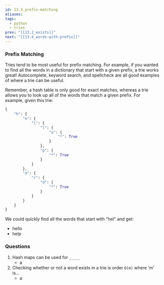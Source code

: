 ```yaml
---
id: 13.3_prefix-matching
aliases: 
tags:
  - python
  - tries
prev: "[[13.2_exists]]"
next: "[[13.4_words-with-prefix]]"
---
```

### Prefix Matching
Tries tend to be most useful for prefix matching. 
For example, if you wanted to find all the words in a dictionary that start with a given prefix, a trie works great! 
Autocomplete, keyword search, and spellcheck are all good examples of where a trie can be useful.

Remember, a hash table is only good for exact matches, whereas a trie allows you to look up all of the words that match a given prefix. For example, given this trie:

``` python
{
	"h": {
		"e": {
			"l": {
				"l": {
					"o": {
                        "*": True
                    }
				},
				"p": {
                    "*": True
                }
			}
		},
        "a": {
			"r": {
				"d": {
					"*": True
				}
			}
		}
	}
}
```

We could quickly find all the words that start with "hel" and get:
- hello
- help

### Questions
1. Hash maps can be used for `_____`
	- a
2. Checking whether or not a word exists in a trie is order `O(m)` where 'm' is...
	- a